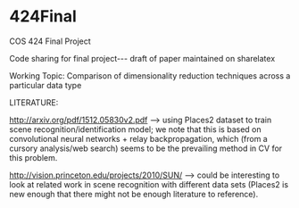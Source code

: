 # 424Final
COS 424 Final Project

Code sharing for final project--- draft of paper maintained on sharelatex

Working Topic: Comparison of dimensionality reduction techniques across a particular data type

LITERATURE:

http://arxiv.org/pdf/1512.05830v2.pdf --> using Places2 dataset to train scene recognition/identification model; we note that this is based on convolutional neural networks + relay backpropagation, which (from a cursory analysis/web search) seems to be the prevailing method in CV for this problem.

http://vision.princeton.edu/projects/2010/SUN/ --> could be interesting to look at related work in scene recognition with different data sets (Places2 is new enough that there might not be enough literature to reference).

